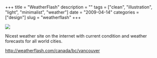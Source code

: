+++
title = "WeatherFlash"
description = ""
tags = ["clean", "illustration", "light", "minimalist", "weather"]
date = "2009-04-14"
categories = ["design"]
slug = "weatherflash"
+++


 

  <div id="screens-thumbs" class="clearfix">
    <div class="txt-center" id="design-submission"><a href="http://weatherflash.com/canada/bc/vancouver"><img id='bluga-thumbnail-1566' class='bluga-thumbnail large' src='/media/bluga/
wt49e4bc6bb9d32.jpg'/></a></div>  
  </div>   
<p>Nicest weather site on the internet with current condition and weather forecasts for all world cities.</p>
<p><a href="http://weatherflash.com/canada/bc/vancouver">http://weatherflash.com/canada/bc/vancouver</a></p>




